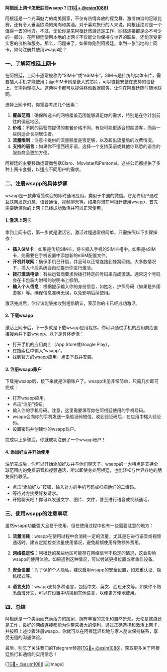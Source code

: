 **阿根廷上网卡怎麽註冊wsapp？[[TG💪+ @esim1088](https://t.me/s/esim1088)]**

阿根廷是一个充满魅力的南美国家，不仅有热情奔放的探戈舞、激情四溢的足球比赛，还有令人垂涎欲滴的烤肉和美酒。对于喜欢旅行的人来说，阿根廷绝对是一个值得一去的地方。不过，无论你是来阿根廷旅游还是工作，网络连接都是必不可少的一部分。在阿根廷使用本地的上网卡不仅能让你保持与世界的联系，还能享受更实惠的价格和服务。那么，问题来了，如果你刚到阿根廷，拿到一张当地的上网卡，如何注册并使用wsapp呢？

### 一、了解阿根廷上网卡

在阿根廷，上网卡通常被称为“SIM卡”或“eSIM卡”。SIM卡是传统的实体卡片，需要插入手机才能使用；而eSIM卡则是嵌入式芯片，可以直接安装在支持的设备上，无需物理插入。这两种卡都可以提供移动数据服务，让你在阿根廷随时随地联网。

选择上网卡时，你需要考虑几个因素：

1. **覆盖范围**：确保所选卡的网络覆盖范围能够满足你的需求，特别是在你计划前往的偏远地区。
2. **价格**：不同的运营商提供的套餐价格不同，有些可能更适合短期游客，而另一些则适合长期居住者。
3. **流量限制**：注意卡提供的流量额度是否足够，以及超出流量后的收费情况。
4. **支持的语言**：如果你不懂西班牙语，选择一个支持英语或其他你熟悉的语言的服务商会更加方便。

阿根廷的主要移动运营商包括Claro、Movistar和Personal。这些公司都提供了多种上网卡套餐，以适应不同用户的需求。

### 二、注册wsapp的具体步骤

wsapp是一款非常受欢迎的即时通讯应用，类似于中国的微信。它允许用户通过互联网发送消息、语音通话、视频聊天等。如果你想在阿根廷使用wsapp，首先需要确保你的上网卡已经成功激活并可以正常使用。

#### 1. 激活上网卡

拿到上网卡后，第一步就是激活它。激活过程通常很简单，只需按照以下步骤操作：

- **插入SIM卡**：如果是传统SIM卡，将卡插入手机的SIM卡槽中。如果是eSIM卡，则需要在手机设置中添加新的eSIM配置文件。
- **开机并联网**：确保手机已开启，并且可以正常连接到蜂窝网络。大多数情况下，插入卡后系统会自动提示你进行激活。
- **拨打激活电话**：有些运营商要求你拨打特定的号码来完成激活。通常这个号码会在卡包装内附带的说明书上标明。
- **输入个人信息**：根据提示输入你的身份信息，如姓名、护照号码（如果是外国游客）等。确保信息准确无误，以免影响后续使用。

激活完成后，你应该能够接收到短信确认，表示你的卡已经成功激活。

#### 2. 下载wsapp

激活上网卡后，下一步就是下载wsapp应用程序。你可以通过手机的应用商店直接搜索并下载wsapp。以下是具体步骤：

- 打开手机的应用商店（App Store或Google Play）。
- 在搜索栏中输入“wsapp”。
- 找到官方的wsapp应用，点击下载并安装。

#### 3. 注册wsapp账户

下载完wsapp后，接下来就是注册账户了。wsapp注册非常简单，只需几步即可完成：

- 打开wsapp应用。
- 点击“注册”按钮。
- 输入你的手机号码。注意，这里需要填写你在阿根廷使用的手机号码。
- wsapp会向你的手机发送一条验证码短信。收到验证码后，在应用中输入验证码。
- 设置密码并创建你的wsapp账户。

完成以上步骤后，你就成功注册了一个wsapp账户！

#### 4. 添加好友并开始使用

注册完成后，你可以开始添加好友并与他们聊天了。wsapp的一大特点是支持全球范围内的免费语音和视频通话，所以即使身处阿根廷，也能轻松与世界各地的朋友保持联系。

- 点击“添加好友”按钮，输入对方的手机号码或扫描他们的二维码。
- 等待对方接受好友请求。
- 开始聊天吧！你可以发送文字、图片、文件，甚至进行语音或视频通话。

### 三、使用wsapp的注意事项

虽然wsapp功能强大且易于使用，但在使用过程中也有一些需要注意的地方：

1. **流量消耗**：wsapp在使用过程中会消耗一定的流量，尤其是在进行语音或视频通话时。建议定期检查流量使用情况，避免超额使用导致额外费用。
   
2. **网络稳定性**：阿根廷的某些地区可能存在网络信号不稳定的情况，这会影响wsapp的使用体验。如果遇到这种情况，可以尝试更换位置或者重启设备。

3. **安全设置**：为了保护个人隐私，建议启用wsapp的安全设置，如双重认证、隐私模式等。

4. **语言支持**：wsapp支持多种语言，包括中文、英文、西班牙文等。如果你不熟悉西班牙文，可以在设置中切换到其他语言，以便更方便地使用。

### 四、总结

阿根廷是一个美丽而充满活力的国家，拥有丰富的文化和自然景观。无论是旅游还是工作，良好的网络连接都能为你带来极大的便利。通过正确选择和激活上网卡，并按照上述步骤注册wsapp，你就可以在阿根廷轻松地与家人朋友保持联系，享受无缝的沟通体验。

最后，别忘了关注我们的Telegram频道[[TG💪+ @esim1088](https://t.me/s/esim1088)]，获取更多关于阿根廷旅行和通信的实用信息！

[[TG💪+ @esim1088](https://t.me/s/esim1088) ![Image](https://i.postimg.cc/4NQfJmqS/Snipaste-2025-05-13-00-14-12.png)]